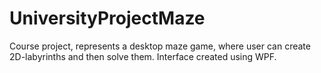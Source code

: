 # UniversityProjectMaze
Course project, represents a desktop maze game, where user can create 2D-labyrinths and then solve them. Interface created using WPF.
